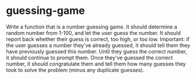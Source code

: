 # guessing-game

Write a function that is a number guessing game. It should determine a random number from 1-100, and let the user guess the number. It should report back whether their guess is correct, too high, or too low. Important: if the user guesses a number they've already guessed, it should tell them they have previously guessed this number. Until they guess the correct number, it should continue to prompt them. Once they've guessed the correct number, it should congratulate them and tell them how many guesses they took to solve the problem (minus any duplicate guesses).
